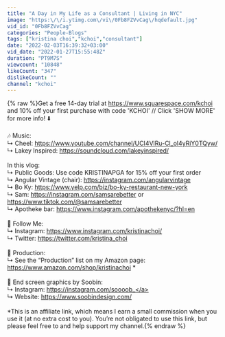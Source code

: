 ```yaml
---
title: "A Day in My Life as a Consultant | Living in NYC"
image: "https:\/\/i.ytimg.com\/vi\/0Fb8FZVvCag\/hqdefault.jpg"
vid_id: "0Fb8FZVvCag"
categories: "People-Blogs"
tags: ["kristina choi","kchoi","consultant"]
date: "2022-02-03T16:39:32+03:00"
vid_date: "2022-01-27T15:55:48Z"
duration: "PT9M7S"
viewcount: "10848"
likeCount: "347"
dislikeCount: ""
channel: "kchoi"
---
```

{% raw %}Get a free 14-day trial at <a rel="nofollow" target="blank" href="https://www.squarespace.com/kchoi">https://www.squarespace.com/kchoi</a> and 10% off your first purchase with code 'KCHOI' // Click 'SHOW MORE' for more info! ⬇️<br /><br />🎶 Music:<br />↳ Cheel: <a rel="nofollow" target="blank" href="https://www.youtube.com/channel/UCI4VlRu-Cl_ol4yRiY0TQyw/">https://www.youtube.com/channel/UCI4VlRu-Cl_ol4yRiY0TQyw/</a><br />↳ Lakey Inspired: <a rel="nofollow" target="blank" href="https://soundcloud.com/lakeyinspired/">https://soundcloud.com/lakeyinspired/</a><br /><br />In this vlog:<br />↳ Public Goods: Use code KRISTINAPGA for 15% off your first order<br />↳ Angular Vintage (chair): <a rel="nofollow" target="blank" href="https://instagram.com/angularvintage">https://instagram.com/angularvintage</a><br />↳ Bo Ky: <a rel="nofollow" target="blank" href="https://www.yelp.com/biz/bo-ky-restaurant-new-york">https://www.yelp.com/biz/bo-ky-restaurant-new-york</a><br />↳ Sam: <a rel="nofollow" target="blank" href="https://instagram.com/samsarebetter">https://instagram.com/samsarebetter</a> or <a rel="nofollow" target="blank" href="https://www.tiktok.com/@samsarebetter">https://www.tiktok.com/@samsarebetter</a><br />↳ Apotheke bar: <a rel="nofollow" target="blank" href="https://www.instagram.com/apothekenyc/?hl=en">https://www.instagram.com/apothekenyc/?hl=en</a><br /><br />📱 Follow Me:<br />↳ Instagram: <a rel="nofollow" target="blank" href="https://www.instagram.com/kristinachoi/">https://www.instagram.com/kristinachoi/</a><br />↳ Twitter: <a rel="nofollow" target="blank" href="https://twitter.com/kristina_choi">https://twitter.com/kristina_choi</a><br /><br />🎥 Production:<br />↳ See the “Production” list on my Amazon page: <a rel="nofollow" target="blank" href="https://www.amazon.com/shop/kristinachoi">https://www.amazon.com/shop/kristinachoi</a> *<br /><br />🎨 End screen graphics by Soobin:<br />↳ Instagram: <a rel="nofollow" target="blank" href="https://instagram.com/soooob_">https://instagram.com/soooob_</a><br />↳ Website: <a rel="nofollow" target="blank" href="https://www.soobindesign.com/">https://www.soobindesign.com/</a><br /><br />*This is an affiliate link, which means I earn a small commission when you use it (at no extra cost to you). You’re not obligated to use this link, but please feel free to and help support my channel.{% endraw %}
